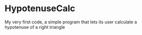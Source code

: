 # HypotenuseCalc
My very first code, a simple program that lets its user calculate a hypotenuse of a right triangle
